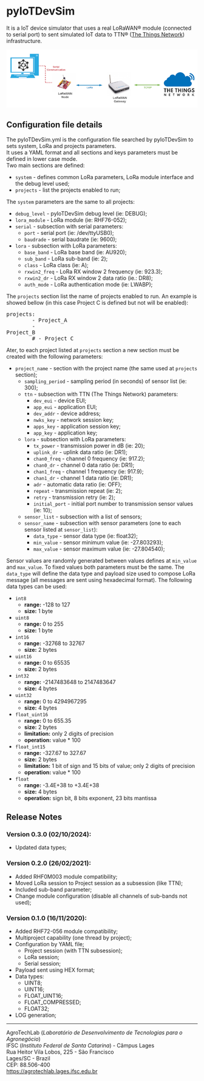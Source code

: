 #  pyIoTDevSim 
It is a IoT device simulator that uses a real LoRaWAN&reg; module (connected to serial port) to sent simulated IoT data to TTN&reg; (<a href="https://www.thethingsnetwork.org">The Things Network</a>) infrastructure.<br>

![SCHEME schematic connection](./docs/figs/scheme.png "Connection scheme")<br>

## Configuration file details
 The pyIoTDevSim.yml is the configuration file searched by pyIoTDevSim to sets system, LoRa and projects parameters.<br>
 It uses a YAML format and all sections and keys parameters must be defined in lower case mode.<br>
 Two main sections are defined:
   - <code>system</code> - defines common LoRa parameters, LoRa module interface and the debug level used;
   - <code>projects</code> - list the projects enabled to run;

 The <code>system</code> parameters are the same to all projects:
   - <code>debug_level</code> - pyIoTDevSim debug level (ie: DEBUG);
   - <code>lora_module</code> - LoRa module (ie: RHF76-052);
   - <code>serial</code> - subsection with serial parameters:
     - <code>port</code> - serial port (ie: /dev/ttyUSB0);
     - <code>baudrade</code> - serial baudrate (ie: 9600);
   - <code>lora</code> - subsection with LoRa parameters:
     - <code>base_band</code> - LoRa base band (ie: AU920);
     - <code>sub_band</code> - LoRa sub-band (ie: 2);
     - <code>class</code> - LoRa class (ie: A);
     - <code>rxwin2_freq</code> - LoRa RX window 2 frequency (ie: 923.3);
     - <code>rxwin2_dr</code> - LoRa RX window 2 data ratio (ie.: DR8);
     - <code>auth_mode</code> - LoRa authentication mode (ie: LWABP);

 The <code>projects</code> section list the name of projects enabled to run. An example is showed bellow (in this case Project C is defined but not will be enabled):<pre>projects:<br>&#9;- Project_A<br>&#9;- Project_B<br>&#9;# - Project_C</pre>

 Ater, to each project listed at <code>projects</code> section a new section must be created with the following parameters:   
   - <code>project_name</code> - section with the project name (the same used at <code>projects</code> section);
     - <code>sampling_period</code> - sampling period (in seconds) of sensor list (ie: 300);
     - <code>ttn</code> - subsection with TTN (The Things Network) parameters:
       - <code>dev_eui</code> - device EUI;
       - <code>app_eui</code> - application EUI;
       - <code>dev_addr</code> - device address;
       - <code>nwks_key</code> - network session key;
       - <code>apps_key</code> - application session key;
       - <code>app_key</code> - application key;
     - <code>lora</code> - subsection with LoRa parameters:
       - <code>tx_power</code> - transmission power in dB (ie: 20);
       - <code>uplink_dr</code> - uplink data ratio (ie: DR1);
       - <code>chan0_freq</code> - channel 0 frequency (ie: 917.2);
       - <code>chan0_dr</code> - channel 0 data ratio (ie: DR1);
       - <code>chan1_freq</code> - channel 1 frequency (ie: 917.9);
       - <code>chan1_dr</code> - channel 1 data ratio (ie: DR1);
       - <code>adr</code> - automatic data ratio (ie: OFF);
       - <code>repeat</code> - transmission repeat (ie: 2);
       - <code>retry</code> - transmission retry (ie: 2);
       - <code>initial_port</code> - initial port number to transmission sensor values (ie: 10);
     - <code>sensor_list</code> - subsection with a list of sensors;
     - <code>sensor_name</code> - subsection with sensor parameters (one to each sensor listed at <code>sensor_list</code>):
       - <code>data_type</code> - sensor data type (ie: float32);
       - <code>min_value</code> - sensor minimum value (ie: -27.803293);
       - <code>max_value</code> - sensor maximum value (ie: -27.804540);

 Sensor values are randomly generated between values defines at <code>min_value</code> and <code>max_value</code>. To fixed values both parameters must be the same. The <code>data_type</code> will define the data type and payload size used to compose LoRa message (all messages are sent using hexadecimal format). The following data types can be used:
   - <code>int8</code>
      - <b>range:</b> -128 to 127
      - <b>size:</b> 1 byte
   - <code>uint8</code>
      - <b>range:</b> 0 to 255
      - <b>size:</b> 1 byte
   - <code>int16</code>
      - <b>range:</b> -32768 to 32767
      - <b>size:</b> 2 bytes
   - <code>uint16</code>
      - <b>range:</b> 0 to 65535
      - <b>size:</b> 2 bytes
   - <code>int32</code>
      - <b>range:</b> -2147483648 to 2147483647
      - <b>size:</b> 4 bytes
   - <code>uint32</code>
      - <b>range:</b> 0 to 4294967295
      - <b>size:</b> 4 bytes
   - <code>float_uint16</code>
      - <b>range:</b> 0 to 655.35
      - <b>size:</b> 2 bytes
      - <b>limitation:</b> only 2 digits of precision
      - <b>operation:</b> value * 100
   - <code>float_int15</code>
      - <b>range:</b> -327.67 to 327.67
      - <b>size:</b> 2 bytes
      - <b>limitation:</b> 1 bit of sign and 15 bits of value; only 2 digits of precision
      - <b>operation:</b> value * 100
   - <code>float</code>
      - <b>range:</b> -3.4E+38 to +3.4E+38
      - <b>size:</b> 4 bytes
      - <b>operation:</b> sign bit, 8 bits exponent, 23 bits mantissa

## Release Notes

### <b>Version 0.3.0 (02/10/2024):</b>
   - Updated data types;

### <b>Version 0.2.0 (26/02/2021):</b>
   - Added RHF0M003 module compatibility;
   - Moved LoRa session to Project session as a subsession (like TTN);
   - Included sub-band parameter;
   - Change module configuration (disable all channels of sub-bands not used);
 
### <b>Version 0.1.0 (16/11/2020):</b>
   - Added RHF72-056 module compatibility;
   - Multiproject capability (one thread by project);
   - Configuration by YAML file;
     - Project session (with TTN subsession);
     - LoRa session;
     - Serial session;
   - Payload sent using HEX format;
   - Data types:
     - UINT8;
     - UINT16;
     - FLOAT_UINT16;
     - FLOAT_COMPRESSED;
     - FLOAT32;
   - LOG generation;

---
AgroTechLab (*Laboratório de Desenvolvimento de Tecnologias para o Agronegócio*)  
IFSC (*Instituto Federal de Santa Catarina*) - Câmpus Lages  
Rua Heitor Vila Lobos, 225 - São Francisco  
Lages/SC - Brazil  
CEP: 88.506-400  
https://agrotechlab.lages.ifsc.edu.br